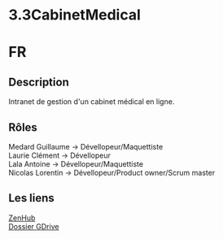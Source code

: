 # 3.3CabinetMedical
# FR
## Description
Intranet de gestion d'un cabinet médical en ligne.
## Rôles
Medard Guillaume -> Dévellopeur/Maquettiste <br/>
Laurie Clément -> Dévellopeur <br/>
Lala Antoine -> Dévellopeur/Maquettiste <br/>
Nicolas Lorentin -> Dévellopeur/Product owner/Scrum master<br/>
## Les liens
[ZenHub](https://github.com/shindhha/Sae3.3CabinetMedical#workspaces/33cabinetmedical-63452241c8a36b4e277b0ea8/board)<br/>
[Dossier GDrive](https://drive.google.com/drive/u/2/folders/10c3WUI86Xtk_I2BRGtaFxq1rbr27RWVb)
